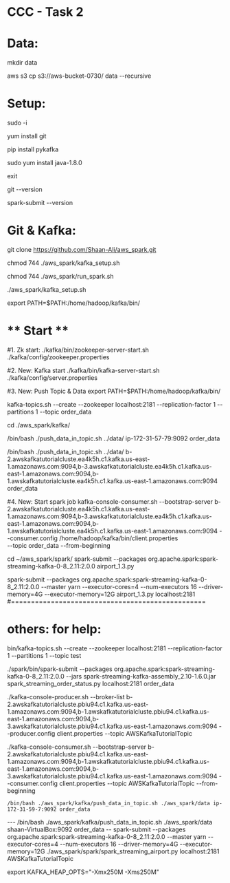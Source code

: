 # CCC - Task 2

# Data:
mkdir data 

aws s3 cp s3://aws-bucket-0730/ data  --recursive

# Setup: 
sudo -i

yum install git

pip install pykafka

sudo yum install java-1.8.0

exit

git --version

spark-submit --version

# Git & Kafka:

git clone https://github.com/Shaan-Ali/aws_spark.git

chmod 744 ./aws_spark/kafka_setup.sh

chmod 744 ./aws_spark/run_spark.sh

./aws_spark/kafka_setup.sh

export PATH=$PATH:/home/hadoop/kafka/bin/


# ** Start **
#1. Zk start: 
./kafka/bin/zookeeper-server-start.sh ./kafka/config/zookeeper.properties

#2. New: Kafka start
./kafka/bin/kafka-server-start.sh ./kafka/config/server.properties

#3. New: Push Topic & Data
export PATH=$PATH:/home/hadoop/kafka/bin/

kafka-topics.sh --create --zookeeper localhost:2181 --replication-factor 1 --partitions 1 --topic order_data

cd ./aws_spark/kafka/

/bin/bash ./push_data_in_topic.sh ../data/ ip-172-31-57-79:9092 order_data

/bin/bash ./push_data_in_topic.sh ../data/     b-2.awskafkatutorialcluste.ea4k5h.c1.kafka.us-east-1.amazonaws.com:9094,b-3.awskafkatutorialcluste.ea4k5h.c1.kafka.us-east-1.amazonaws.com:9094,b-1.awskafkatutorialcluste.ea4k5h.c1.kafka.us-east-1.amazonaws.com:9094   order_data


#4. New: Start spark job 
kafka-console-consumer.sh --bootstrap-server b-2.awskafkatutorialcluste.ea4k5h.c1.kafka.us-east-1.amazonaws.com:9094,b-3.awskafkatutorialcluste.ea4k5h.c1.kafka.us-east-1.amazonaws.com:9094,b-1.awskafkatutorialcluste.ea4k5h.c1.kafka.us-east-1.amazonaws.com:9094 --consumer.config /home/hadoop/kafka/bin/client.properties \
--topic order_data --from-beginning


cd ~/aws_spark/spark/
spark-submit --packages org.apache.spark:spark-streaming-kafka-0-8_2.11:2.0.0  airport_1.3.py

spark-submit --packages org.apache.spark:spark-streaming-kafka-0-8_2.11:2.0.0 --master yarn --executor-cores=4 --num-executors 16 --driver-memory=4G --executor-memory=12G 
           airport_1.3.py localhost:2181
#=================================================
# others: for help:
bin/kafka-topics.sh --create --zookeeper localhost:2181 --replication-factor 1 --partitions 1 --topic test

./spark/bin/spark-submit --packages org.apache.spark:spark-streaming-kafka-0-8_2.11:2.0.0  --jars spark-streaming-kafka-assembly_2.10-1.6.0.jar spark_streaming_order_status.py localhost:2181 order_data

./kafka-console-producer.sh --broker-list b-2.awskafkatutorialcluste.pbiu94.c1.kafka.us-east-1.amazonaws.com:9094,b-1.awskafkatutorialcluste.pbiu94.c1.kafka.us-east-1.amazonaws.com:9094,b-3.awskafkatutorialcluste.pbiu94.c1.kafka.us-east-1.amazonaws.com:9094 --producer.config client.properties --topic AWSKafkaTutorialTopic

./kafka-console-consumer.sh --bootstrap-server b-2.awskafkatutorialcluste.pbiu94.c1.kafka.us-east-1.amazonaws.com:9094,b-1.awskafkatutorialcluste.pbiu94.c1.kafka.us-east-1.amazonaws.com:9094,b-3.awskafkatutorialcluste.pbiu94.c1.kafka.us-east-1.amazonaws.com:9094 --consumer.config client.properties --topic AWSKafkaTutorialTopic --from-beginning

    /bin/bash ./aws_spark/kafka/push_data_in_topic.sh ./aws_spark/data ip-172-31-59-7:9092 order_data
--- /bin/bash ./aws_spark/kafka/push_data_in_topic.sh ./aws_spark/data shaan-VirtualBox:9092 order_data
-- spark-submit --packages org.apache.spark:spark-streaming-kafka-0-8_2.11:2.0.0 --master yarn --executor-cores=4 --num-executors 16 --driver-memory=4G --executor-memory=12G 
           ./aws_spark/spark/spark_streaming_airport.py localhost:2181 AWSKafkaTutorialTopic
           
export KAFKA_HEAP_OPTS="-Xmx250M -Xms250M"


